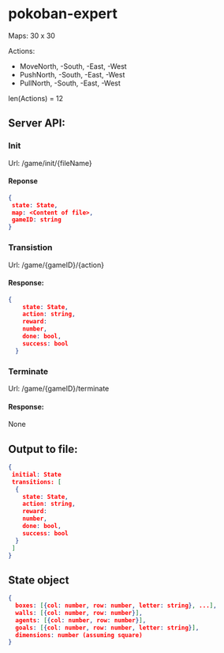 # pokoban-expert

Maps:
30 x 30

Actions:

* MoveNorth, -South, -East, -West
* PushNorth, -South, -East, -West
* PullNorth, -South, -East, -West 

len(Actions) = 12

## Server API:

### Init
Url: /game/init/{fileName}

#### Reponse
``` json
{
 state: State,
 map: <Content of file>,
 gameID: string
}
```

### Transistion
Url: /game/{gameID}/{action}

#### Response:
``` json
{
    state: State, 
    action: string, 
    reward: 
    number, 
    done: bool,
    success: bool
  }
```

### Terminate
Url: /game/{gameID}/terminate

#### Response:
None

## Output to file:
```json
{
 initial: State
 transitions: [
  {
    state: State, 
    action: string, 
    reward: 
    number, 
    done: bool,
    success: bool
  }
 ]
}
```


## State object

```json
{
  boxes: [{col: number, row: number, letter: string}, ...],
  walls: [{col: number, row: number}],
  agents: [{col: number, row: number}],
  goals: [{col: number, row: number, letter: string}],
  dimensions: number (assuming square)
}
```
